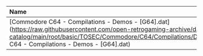 |Name|Size|
|:---|---:|
|[Commodore C64 - Compilations - Demos - [G64].dat](https://raw.githubusercontent.com/open-retrogaming-archive/dat-catalog/main/root/basic/TOSEC/Commodore/C64/Compilations/Demos/[G64]/Commodore C64 - Compilations - Demos - [G64].dat)|1238|
